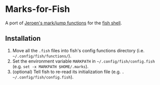 Marks-for-Fish
==============
A port of [Jeroen's mark/jump functions](http://jeroenjanssens.com/2013/08/16/quickly-navigate-your-filesystem-from-the-command-line.html) for the [fish shell](http://fishshell.com/).

Installation
------------
1. Move all the `.fish` files into fish's config functions directory (i.e. `~/.config/fish/functions/`).
2. Set the environment variable `MARKPATH` in `~/.config/fish/config.fish` (e.g. `set -x MARKPATH $HOME/.marks`).
3. (optional) Tell fish to re-read its initialization file (e.g. `. ~/.config/fish/config.fish`).